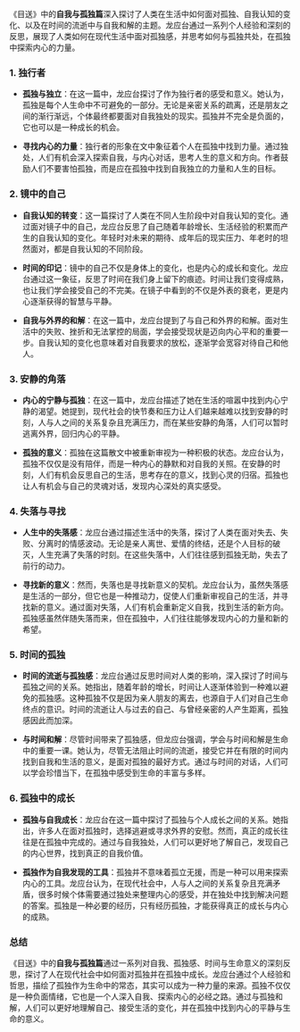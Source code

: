 《目送》中的**自我与孤独篇**深入探讨了人类在生活中如何面对孤独、自我认知的变化、以及在时间的流逝中与自我和解的主题。龙应台通过一系列个人经验和深刻的反思，展现了人类如何在现代生活中面对孤独感，并思考如何与孤独共处，在孤独中探索内心的力量。

### 1. **独行者**
   - **孤独与独立**：在这一篇中，龙应台探讨了作为独行者的感受和意义。她认为，孤独是每个人生命中不可避免的一部分。无论是亲密关系的疏离，还是朋友之间的渐行渐远，个体最终都要面对自我独处的现实。孤独并不完全是负面的，它也可以是一种成长的机会。
   
   - **寻找内心的力量**：独行者的形象在文中象征着个人在孤独中找到力量。通过独处，人们有机会深入探索自我，与内心对话，思考人生的意义和方向。作者鼓励人们不要害怕孤独，而是应在孤独中找到自我独立的力量和人生的目标。

### 2. **镜中的自己**
   - **自我认知的转变**：这一篇探讨了人类在不同人生阶段中对自我认知的变化。通过面对镜子中的自己，龙应台反思了自己随着年龄增长、生活经验的积累而产生的自我认知的变化。年轻时对未来的期待、成年后的现实压力、年老时的坦然面对，都是自我认知的不同阶段。
   
   - **时间的印记**：镜中的自己不仅是身体上的变化，也是内心的成长和变化。龙应台通过这一象征，反思了时间在我们身上留下的痕迹。时间让我们变得成熟，也让我们学会接受自己的不完美。在镜子中看到的不仅是外表的衰老，更是内心逐渐获得的智慧与平静。

   - **自我与外界的和解**：在这一篇中，龙应台提到了与自己和外界的和解。面对生活中的失败、挫折和无法掌控的局面，学会接受现状是迈向内心平和的重要一步。自我认知的变化也意味着对自我要求的放松，逐渐学会宽容对待自己和他人。

### 3. **安静的角落**
   - **内心的宁静与孤独**：在这一篇中，龙应台描述了她在生活的喧嚣中找到内心宁静的渴望。她提到，现代社会的快节奏和压力让人们越来越难以找到安静的时刻，人与人之间的关系复杂且充满压力，而在某些安静的角落，人们可以暂时逃离外界，回归内心的平静。
   
   - **孤独的意义**：孤独在这篇散文中被重新审视为一种积极的状态。龙应台认为，孤独不仅仅是没有陪伴，而是一种内心的静默和对自我的关照。在安静的时刻，人们有机会反思自己的生活，思考存在的意义，找到心灵的归宿。孤独也让人有机会与自己的灵魂对话，发现内心深处的真实感受。

### 4. **失落与寻找**
   - **人生中的失落感**：龙应台通过描述生活中的失落，探讨了人类在面对失去、失败、分离时的情感波动。无论是亲人离世、爱情的终结，还是个人目标的破灭，人生充满了失落的时刻。在这些失落中，人们往往感到孤独无助，失去了前行的动力。
   
   - **寻找新的意义**：然而，失落也是寻找新意义的契机。龙应台认为，虽然失落感是生活的一部分，但它也是一种推动力，促使人们重新审视自己的生活，并寻找新的意义。通过面对失落，人们有机会重新定义自我，找到生活的新方向。孤独感虽然伴随失落而来，但在孤独中，人们往往能够发现内心的力量和新的希望。

### 5. **时间的孤独**
   - **时间的流逝与孤独感**：龙应台通过反思时间对人类的影响，深入探讨了时间与孤独之间的关系。她指出，随着年龄的增长，时间让人逐渐体验到一种难以避免的孤独感。这种孤独不仅是因为亲人朋友的离去，也源自于人们对自己生命终点的意识。时间的流逝让人与过去的自己、与曾经亲密的人产生距离，孤独感因此而加深。
   
   - **与时间和解**：尽管时间带来了孤独感，但龙应台强调，学会与时间和解是生命中的重要一课。她认为，尽管无法阻止时间的流逝，接受它并在有限的时间内找到自我和生活的意义，是面对孤独的最好方式。通过与时间的对话，人们可以学会珍惜当下，在孤独中感受到生命的丰富与多样。

### 6. **孤独中的成长**
   - **孤独与自我成长**：龙应台在这一篇中探讨了孤独与个人成长之间的关系。她指出，许多人在面对孤独时，选择逃避或寻求外界的安慰。然而，真正的成长往往是在孤独中完成的。通过与自我独处，人们可以更好地了解自己，发现自己的内心世界，找到真正的自我价值。
   
   - **孤独作为自我发现的工具**：孤独并不意味着孤立无援，而是一种可以用来探索内心的工具。龙应台认为，在现代社会中，人与人之间的关系复杂且充满矛盾，很多时候个体需要通过独处来整理内心的感受，并在独处中找到解决问题的答案。孤独是一种必要的经历，只有经历孤独，才能获得真正的成长与内心的成熟。

### 总结
《目送》中的**自我与孤独篇**通过一系列对自我、孤独感、时间与生命意义的深刻反思，探讨了人在现代社会中如何面对孤独并在孤独中成长。龙应台通过个人经验和哲思，描绘了孤独作为生命中的常态，其实可以成为一种力量的来源。孤独不仅仅是一种负面情绪，它也是一个人深入自我、探索内心的必经之路。通过与孤独和解，人们可以更好地理解自己、接受生活的变化，并在孤独中找到内心的平静与生命的意义。